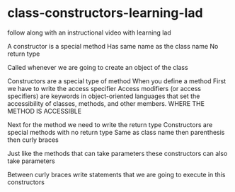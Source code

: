 # class-constructors-learning-lad
follow along with an instructional video with learning lad

A constructor is a special method
  Has same name as the class name
  No return type

Called whenever we are going to create an object of the class

Constructors are a special type of method
When you define a method
  First we have to write the access specifier
    Access modifiers (or access specifiers) are keywords in object-oriented languages that set the accessibility of classes, methods, and other members.
    WHERE THE METHOD IS ACCESSIBLE

Next for the method we need to write the return type
Constructors are special methods with no return type
  Same as class name
  then parenthesis
  then curly braces

Just like the methods that can take parameters
these constructors can also take parameters

Between curly braces
  write statements that we are going to execute in this constructors

  
